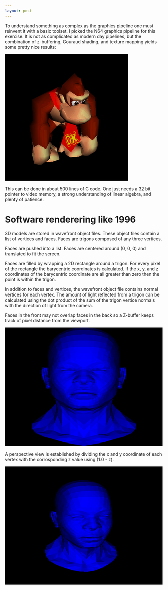 ```yaml
---
layout: post
---
```


To understand something as complex as the graphics pipeline one must reinvent it with a basic toolset.
I picked the N64 graphics pipeline for this exercise. It is not as complicated as modern day pipelines,
but the combination of z-buffering, Gouraud shading, and texture mapping yields some pretty nice results:

![Donkey Kong](/images/dk.png)

This can be done in about 500 lines of C code. One just needs a 32 bit pointer to video memory,
a strong understanding of linear algebra, and plenty of patience.

# Software renderering like 1996

3D models are stored in wavefront object files. These object files contain a list of vertices and faces.
Faces are trigons composed of any three vertices.

Faces are pushed into a list. Faces are centered around (0, 0, 0) and translated to fit
the screen.

Faces are filled by wrapping a 2D rectangle around a trigon. For every pixel of the rectangle
the barycentric coordinates is calculated. If the x, y, and z coordinates of the barycentric
coordinate are all greater than zero then the point is within the trigon.

In addition to faces and vertices, the wavefront object file contains normal vertices
for each vertex. The amount of light reflected from a trigon can be calculated using
the dot product of the sum of the trigon vertice normals with the direction of light from the camera.

Faces in the front may not overlap faces in the back so a Z-buffer keeps track of pixel distance from the viewport.

![Flat shading - Isometric](/images/gel/a.png)

A perspective view is established by dividing the x and y coordinate of each vertex with the
corrosponding z value using (1.0 - z).

![Flat shading - Perspective](/images/gel/b.png)
